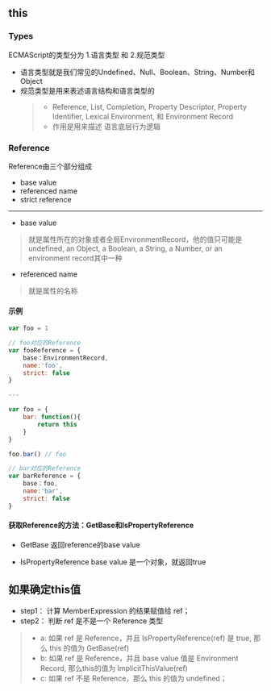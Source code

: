 ## this

### Types
ECMAScript的类型分为 1.语言类型 和 2.规范类型
- 语言类型就是我们常见的Undefined、Null、Boolean、String、Number和Object
- 规范类型是用来表述语言结构和语言类型的
   >- Reference, List, Completion, Property Descriptor, Property Identifier, Lexical Environment, 和 Environment Record
   >- 作用是用来描述 语言底层行为逻辑


### Reference
Reference由三个部分组成
- base value
- referenced name
- strict reference
---

- base value
> 就是属性所在的对象或者全局EnvironmentRecord，他的值只可能是 undefined, an Object, a Boolean, a String, a Number, or an environment record其中一种


- referenced name
> 就是属性的名称

#### 示例
```js
var foo = 1

// foo对应的Reference
var fooReference = {
    base：EnvironmentRecord,
    name:'foo',
    strict: false
}

---

var foo = {
    bar: function(){
        return this
    }
}

foo.bar() // foo

// bar对应的Reference
var barReference = {
    base：foo,
    name:'bar',
    strict: false
}
```

#### 获取Reference的方法：GetBase和IsPropertyReference

- GetBase 
返回reference的base value

- IsPropertyReference
base value 是⼀个对象，就返回true

## 如果确定this值
- step1： 计算 MemberExpression 的结果赋值给 ref；
- step2： 判断 ref 是不是⼀个 Reference 类型
> - a: 如果 ref 是 Reference，并且 IsPropertyReference(ref) 是 true, 那么 this 的值为 GetBase(ref) 
> - b: 如果 ref 是 Reference，并且 base value 值是 Environment Record, 那么this的值为 ImplicitThisValue(ref)  
> - c: 如果 ref 不是 Reference，那么 this 的值为 undefined； 
